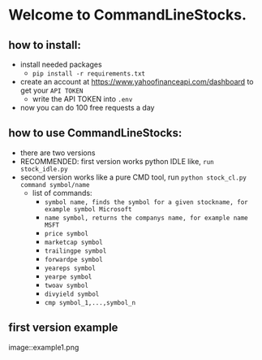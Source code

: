 # Welcome to CommandLineStocks.

## how to install:
  - install needed packages
    - `pip install -r requirements.txt`
  - create an account at https://www.yahoofinanceapi.com/dashboard to get your `API TOKEN`
    - write the API TOKEN into `.env`
  - now you can do 100 free requests a day

## how to use CommandLineStocks:
  - there are two versions
  - RECOMMENDED: first version works python IDLE like, `run stock_idle.py`
  - second version works like a pure CMD tool, run `python stock_cl.py command symbol/name`
    - list of commands:
      - `symbol name, finds the symbol for a given stockname, for example symbol Microsoft`
      - `name symbol, returns the companys name, for example name MSFT`
      - `price symbol`
      - `marketcap symbol`
      - `trailingpe symbol`
      - `forwardpe symbol`
      - `yeareps symbol`
      - `yearpe symbol`
      - `twoav symbol`
      - `divyield symbol`
      - `cmp symbol_1,...,symbol_n`

## first version example
image::example1.png
